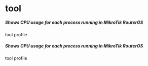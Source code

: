 # tool

##### Shows CPU usage for each process running in MikroTik RouterOS

   tool  profile

##### Shows CPU usage for each process running in MikroTik RouterOS

   tool  profile
